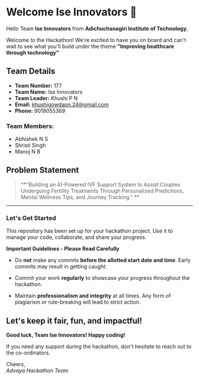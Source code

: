 # Welcome Ise Innovators 👋

Hello Team **Ise Innovators** from **Adichuchanagiri Institute of Technology**,

Welcome to the Hackathon! We're excited to have you on board and can't wait to see what you'll build under the theme **"Improving healthcare through technology"** 

## Team Details

- **Team Number:** 177  
- **Team Name:** Ise Innovators
- **Team Leader:** Khushi P N  
- **Email:** khushigowdapn.24@gmail.com  
- **Phone:** 9019055369  

### Team Members:
- Abhishek N S 
- Shristi Singh 
- Manoj N B 

## Problem Statement

> **"Building an AI-Powered IVF Support System to Assist Couples Undergoing Fertility Treatments Through Personalized Predictions, Mental Wellness Tips, and Journey Tracking."
**

---

### Let's Get Started 

This repository has been set up for your hackathon project. Use it to manage your code, collaborate, and share your progress.

**Important Guidelines - Please Read Carefully**

- Do **not** make any commits **before the allotted start date and time**. Early commits may result in getting caught.
- Commit your work **regularly** to showcase your progress throughout the hackathon.

- Maintain **professionalism and integrity** at all times. Any form of plagiarism or rule-breaking will lead to strict action.

Let's keep it fair, fun, and impactful! 
---

**Good luck, Team Ise Innovators! Happy coding!**

If you need any support during the hackathon, don't hesitate to reach out to the co-ordinators.

Cheers,  
_Advaya Hackathon Team_
